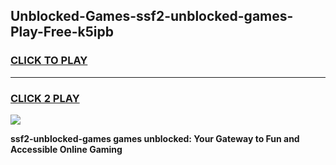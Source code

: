 
## Unblocked-Games-ssf2-unblocked-games-Play-Free-k5ipb
<h3>
<a href="https://premium76.site?title=ssf2-unblocked-games&ref=10A">CLICK TO PLAY</a></h3>
<hr>

<h3>
<a href="https://premium76.site?title=ssf2-unblocked-games&ref=10A">CLICK 2 PLAY</a>
  
</h3>

<a href="https://premium76.site?title=ssf2-unblocked-games&ref=10A"><img src="https://clearcache.store/games.png"></a>


**ssf2-unblocked-games games unblocked: Your Gateway to Fun and Accessible Online Gaming**
